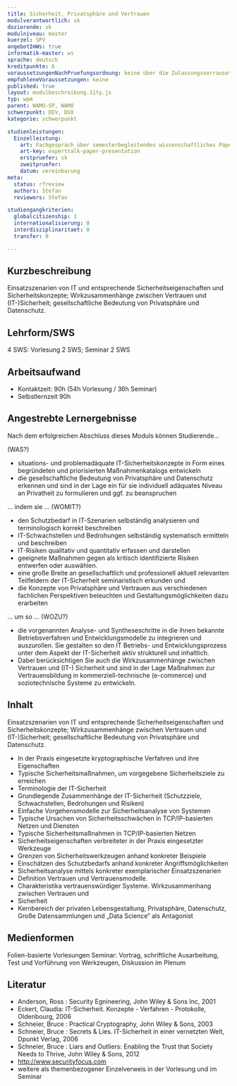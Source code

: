 ```yaml
---
title: Sicherheit, Privatsphäre und Vertrauen
modulverantwortlich: sk
dozierende: sk
modulniveau: master
kuerzel: SPV
angebotImWs: true
informatik-master: ws
sprache: deutsch
kreditpunkte: 6
voraussetzungenNachPruefungsordnung: keine über die Zulassungsvorrausetzungen zum Studium hinausgehenden
empfohleneVoraussetzungen: keine
published: true
layout: modulbeschreibung.11ty.js
typ: wpm
parent: WAMO-SP, WAMO
schwerpunkt: DEV, DUX
kategorie: schwerpunkt

studienleistungen:
  Einzelleistung:
    art: Fachgespräch über semesterbegleitendes wissenschaftliches Paper mit Präsentation
    art-key: experttalk-paper-presentation
    erstpruefer: sk
    zweitpruefer: 
    datum: vereinbarung
meta:
  status: rfreview
  authors: Stefan
  reviewers: Stefan

studiengangkriterien:
  globalcitizenship: 1
  internationalisierung: 0
  interdisziplinaritaet: 0
  transfer: 0

---
```


## Kurzbeschreibung
Einsatzszenarien von IT und entsprechende Sicherheitseigenschaften und Sicherheitskonzepte; Wirkzusammenhänge zwischen Vertrauen und (IT-)Sicherheit; gesellschaftliche Bedeutung von Privatsphäre und Datenschutz.

## Lehrform/SWS 
4 SWS: Vorlesung 2 SWS; Seminar 2 SWS

## Arbeitsaufwand 

- Kontaktzeit: 90h (54h Vorlesung / 36h Seminar)
- Selbstlernzeit 90h


## Angestrebte Lernergebnisse

Nach dem erfolgreichen Abschluss dieses Moduls können Studierende...

(WAS?)

* situations- und problemadäquate IT-Sicherheitskonzepte in Form eines begründeten und priorisierten Maßnahmenkatalogs entwickeln
* die gesellschaftliche Bedeutung von Privatsphäre und Datenschutz erkennen und sind in der Lage ein für sie individuell adäquates Niveau an Privatheit zu formulieren und ggf. zu beanspruchen

... indem sie ... (WOMIT?)
* den Schutzbedarf in IT-Szenarien selbständig analysieren und terminologisch korrekt beschreiben 
* IT-Schwachstellen und Bedrohungen selbständig systematisch ermitteln und beschreiben
* IT-Risiken qualitativ und quantitativ erfassen und darstellen
* geeignete Maßnahmen gegen als kritisch identifizierte Risiken entwerfen oder auswählen.
* eine große Breite an gesellschaftlich und professionell aktuell relevanten Teilfeldern der IT-Sicherheit seminaristisch erkunden und
* die Konzepte von Privatsphäre und Vertrauen aus verschiedenen fachlichen Perspektiven beleuchten und Gestaltungsmöglichkeiten dazu erarbeiten

... um so ... (WOZU?)

* die vorgenannten Analyse- und Syntheseschritte in die ihnen bekannte Betriebsverfahren und Entwicklungsmodelle zu integrieren und auszurollen. Sie gestalten so den IT Betriebs- und Entwicklungsprozess unter dem Aspekt der IT-Sicherheit aktiv strukturell und inhaltlich.
* Dabei berücksichtigen Sie auch die Wirkzusammenhänge zwischen Vertrauen und (IT-) Sicherheit und sind in der Lage Maßnahmen zur Vertrauensbildung in kommerziell-technische (e-commerce) und soziotechnische Systeme zu entwickeln.


## Inhalt

Einsatzszenarien von IT und entsprechende Sicherheitseigenschaften und Sicherheitskonzepte; Wirkzusammenhänge zwischen Vertrauen und (IT-)Sicherheit; gesellschaftliche Bedeutung von Privatsphäre und Datenschutz.
* In der Praxis eingesetzte kryptographische Verfahren und ihre Eigenschaften
* Typische Sicherheitsmaßnahmen, um vorgegebene Sicherheitsziele zu erreichen
* Terminologie der IT-Sicherheit 
* Grundlegende Zusammenhänge der IT-Sicherheit (Schutzziele, Schwachstellen, Bedrohungen und Risiken)
* Einfache Vorgehensmodelle zur Sicherheitsanalyse von Systemen
* Typische Ursachen von Sicherheitsschwächen in TCP/IP-basierten Netzen und Diensten
* Typische Sicherheitsmaßnahmen in TCP/IP-basierten Netzen
* Sicherheitseigenschaften verbreiteter in der Praxis eingesetzter Werkzeuge
* Grenzen von Sicherheitswerkzeugen anhand konkreter Beispiele
* Einschätzen des Schutzbedarfs anhand konkreter Angriffsmöglichkeiten
* Sicherheitsanalyse mittels konkreter exemplarischer Einsatzszenarien
* Definition Vertrauen und Vertrauensmodelle.
* Charakteristika vertrauenswürdiger Systeme. Wirkzusammenhang zwischen Vertrauen und
* Sicherheit
* Kernbereich der privaten Lebensgestaltung, Privatsphäre, Datenschutz, Große Datensammlungen und „Data Science“ als Antagonist

## Medienformen

Folien-basierte Vorlesungen
Seminar: Vortrag, schriftliche Ausarbeitung, Test und Vorführung von Werkzeugen, Diskussion im Plenum

## Literatur

*	Anderson, Ross : Security Egnineering, John Wiley & Sons Inc, 2001
*	Eckert, Claudia: IT-Sicherheit. Konzepte - Verfahren - Protokolle, Oldenbourg, 2006
*	Schneier, Bruce : Practical Cryptography, John Wiley & Sons, 2003
*	Schneier, Bruce : Secrets & Lies. IT-Sicherheit in einer vernetzten Welt, Dpunkt Verlag, 2006
*	Schneier, Bruce : Liars and Outliers: Enabling the Trust that Society Needs to Thrive, John Wiley & Sons, 2012
*	http://www.securityfocus.com
*	weitere als themenbezogener Einzelverweis in der Vorlesung und im Seminar
